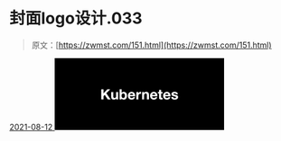 <!--yml
category: 未分类
date: 0001-01-01 00:00:00
-->

# 封面logo设计.033

> 原文：[https://zwmst.com/151.html](https://zwmst.com/151.html)

   [ <time datetime="2021-08-12T09:21:32+08:00"> 2021-08-12 </time> ](https://zwmst.com/%e5%b0%81%e9%9d%a2logo%e8%ae%be%e8%ae%a1-033)  [![](img/c2fb0a1a83fff529a04cba82232e669c.png)](https://zwmst.com/wp-content/uploads/2021/08/1628731292-5cb3683f5374f8c.jpeg)